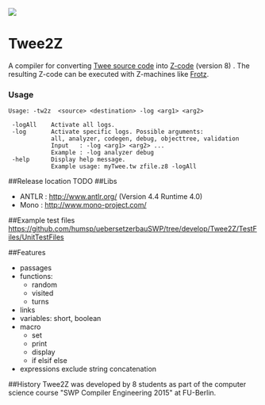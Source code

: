![](http://s016.radikal.ru/i334/1507/38/1098f560ab27.gif)
# Twee2Z 

A compiler for converting [Twee source code](http://twinery.org/) into [Z-code](https://en.wikipedia.org/wiki/Z-machine) (version 8) .
The resulting Z-code can be executed with Z-machines like [Frotz](http://frotz.sourceforge.net/).



### Usage

    Usage: -tw2z  <source> <destination> -log <arg1> <arg2>
    
     -logAll    Activate all logs.
     -log       Activate specific logs. Possible arguments:
                all, analyzer, codegen, debug, objecttree, validation
                Input   : -log <arg1> <arg2> ...
                Example : -log analyzer debug
     -help      Display help message.
                Example usage: myTwee.tw zfile.z8 -logAll

##Release location 
    TODO
##Libs
- ANTLR  : http://www.antlr.org/ (Version 4.4 Runtime 4.0)
- Mono    : http://www.mono-project.com/

##Example test files
https://github.com/humsp/uebersetzerbauSWP/tree/develop/Twee2Z/TestFiles/UnitTestFiles

##Features
- passages
- functions:    
    - random
    - visited
    - turns
- links
- variables: short, boolean
- macro
    - set
    - print
    - display
    - if elsif else
- expressions exclude string concatenation

##History
Twee2Z was developed by 8 students as part of the computer science course "SWP Compiler Engineering 2015" at FU-Berlin.
